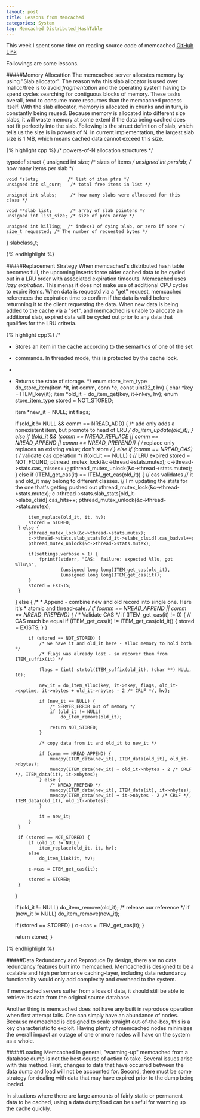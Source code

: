 ```yaml
---
layout: post
title: Lessons from Memcached  
categories: System
tag: Memcached Distributed_HashTable
---
```


This week I spent some time on reading source code of memcached [GitHub Link](https://github.com/memcached/memcached)

Followings are some lessons.

#####Memory Allocattion
The memcached server allocates memory by using "Slab allocator". The reason why this slab allocator is used over malloc/free is to avoid _fragmentation_ and the operating system having to spend cycles searching for contiguous blocks of memory. These tasks overall, tend to consume more resources than the memcached process itself. With the slab allocator, memory is allocated in chunks and in turn, is constantly being reused. Because memory is allocated into different size slabs, it will waste memory at some extent if the data being cached does not fit perfectly into the slab. Following is the struct definition of slab, which tells us the size is in powers of N. In current implementation, the largest slab size is 1 MB, which means cached data cannot exceed this size.

{% highlight cpp %}
/* powers-of-N allocation structures */

typedef struct {
    unsigned int size;      /* sizes of items */
    unsigned int perslab;   /* how many items per slab */

    void *slots;           /* list of item ptrs */
    unsigned int sl_curr;   /* total free items in list */

    unsigned int slabs;     /* how many slabs were allocated for this class */

    void **slab_list;       /* array of slab pointers */
    unsigned int list_size; /* size of prev array */

    unsigned int killing;  /* index+1 of dying slab, or zero if none */
    size_t requested; /* The number of requested bytes */
} slabclass_t;

{% endhighlight %}

#####Replacement Strategy
When memcached's distributed hash table becomes full, the upcoming inserts force older cached data to be cycled out in a LRU order with associated expiration timeouts. Memcached uses _lazy expiration_. This menas it does not make use of additional CPU cycles to expire items. When data is requestd via a "get" request, memcached references the expiration time to confirm if the data is valid before returnning it to the client requesting the data. When new data is being added to the cache via a "set", and memcached is unable to allocate an additional slab, expired data will be cycled out prior to any data that qualifies for the LRU criteria.

{% highlight cpp%}
/*
 * Stores an item in the cache according to the semantics of one of the set
 * commands. In threaded mode, this is protected by the cache lock.
 *
 * Returns the state of storage.
 */
enum store_item_type do_store_item(item *it, int comm, conn *c, const uint32_t hv) {
    char *key = ITEM_key(it);
    item *old_it = do_item_get(key, it->nkey, hv);
    enum store_item_type stored = NOT_STORED;

    item *new_it = NULL;
    int flags;

    if (old_it != NULL && comm == NREAD_ADD) {
        /* add only adds a nonexistent item, but promote to head of LRU */
        do_item_update(old_it);
    } else if (!old_it && (comm == NREAD_REPLACE
        || comm == NREAD_APPEND || comm == NREAD_PREPEND))
    {
        /* replace only replaces an existing value; don't store */
    } else if (comm == NREAD_CAS) {
        /* validate cas operation */
        if(old_it == NULL) {
            // LRU expired
            stored = NOT_FOUND;
            pthread_mutex_lock(&c->thread->stats.mutex);
            c->thread->stats.cas_misses++;
            pthread_mutex_unlock(&c->thread->stats.mutex);
        }
        else if (ITEM_get_cas(it) == ITEM_get_cas(old_it)) {
            // cas validates
            // it and old_it may belong to different classes.
            // I'm updating the stats for the one that's getting pushed out
            pthread_mutex_lock(&c->thread->stats.mutex);
            c->thread->stats.slab_stats[old_it->slabs_clsid].cas_hits++;
            pthread_mutex_unlock(&c->thread->stats.mutex);

            item_replace(old_it, it, hv);
            stored = STORED;
        } else {
            pthread_mutex_lock(&c->thread->stats.mutex);
            c->thread->stats.slab_stats[old_it->slabs_clsid].cas_badval++;
            pthread_mutex_unlock(&c->thread->stats.mutex);

            if(settings.verbose > 1) {
                fprintf(stderr, "CAS:  failure: expected %llu, got %llu\n",
                        (unsigned long long)ITEM_get_cas(old_it),
                        (unsigned long long)ITEM_get_cas(it));
            }
            stored = EXISTS;
        }
    } else {
        /*
         * Append - combine new and old record into single one. Here it's
         * atomic and thread-safe.
         */
        if (comm == NREAD_APPEND || comm == NREAD_PREPEND) {
            /*
             * Validate CAS
             */
            if (ITEM_get_cas(it) != 0) {
                // CAS much be equal
                if (ITEM_get_cas(it) != ITEM_get_cas(old_it)) {
                    stored = EXISTS;
                }
            }

            if (stored == NOT_STORED) {
                /* we have it and old_it here - alloc memory to hold both */
                /* flags was already lost - so recover them from ITEM_suffix(it) */

                flags = (int) strtol(ITEM_suffix(old_it), (char **) NULL, 10);

                new_it = do_item_alloc(key, it->nkey, flags, old_it->exptime, it->nbytes + old_it->nbytes - 2 /* CRLF */, hv);

                if (new_it == NULL) {
                    /* SERVER_ERROR out of memory */
                    if (old_it != NULL)
                        do_item_remove(old_it);

                    return NOT_STORED;
                }

                /* copy data from it and old_it to new_it */

                if (comm == NREAD_APPEND) {
                    memcpy(ITEM_data(new_it), ITEM_data(old_it), old_it->nbytes);
                    memcpy(ITEM_data(new_it) + old_it->nbytes - 2 /* CRLF */, ITEM_data(it), it->nbytes);
                } else {
                    /* NREAD_PREPEND */
                    memcpy(ITEM_data(new_it), ITEM_data(it), it->nbytes);
                    memcpy(ITEM_data(new_it) + it->nbytes - 2 /* CRLF */, ITEM_data(old_it), old_it->nbytes);
                }

                it = new_it;
            }
        }

        if (stored == NOT_STORED) {
            if (old_it != NULL)
                item_replace(old_it, it, hv);
            else
                do_item_link(it, hv);

            c->cas = ITEM_get_cas(it);

            stored = STORED;
        }
    }

    if (old_it != NULL)
        do_item_remove(old_it);         /* release our reference */
    if (new_it != NULL)
        do_item_remove(new_it);

    if (stored == STORED) {
        c->cas = ITEM_get_cas(it);
    }

    return stored;
}

{% endhighlight %}

#####Data Redundancy and Reproduce
By design, there are no data redundancy features built into memcached. Memcached is designed to be a scalable and high performance caching-layer, including data redundancy functionality would only add complexity and overhead to the system.

If memcached servers suffer from a loss of data, it should still be able to retrieve its data from the original source database. 

Another thing is memcached does not have any built in reproduce operation when first attempt fails. One can simply have an abundance of nodes. Because memcached is designed to scale straight out-of-the-box, this is a key characteristic to exploit. Having plenty of memcached nodes minimizes the overall impact an outage of one or more nodes will have on the system as a whole.

#####Loading Memcached
In general, "warming-up" memcached from a database dump is not the best course of 
action to take. Several issues arise with this method. First, changes to data that have 
occurred between the data dump and load will not be accounted for. Second, there must be 
some strategy for dealing with data that may have expired prior to the dump being loaded. 

In situations where there are large amounts of fairly static or permanent data to be cached, 
using a data dump/load can be useful for warming up the cache quickly. 

